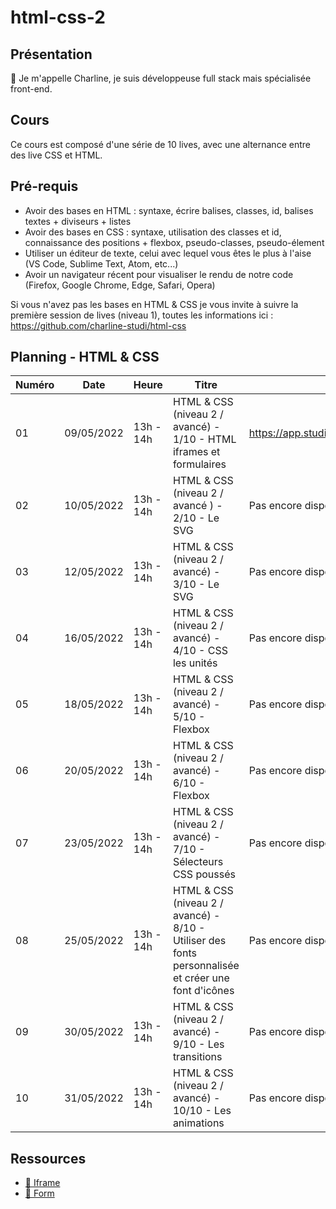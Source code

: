 # html-css-2

## Présentation

👋 Je m'appelle Charline, je suis développeuse full stack mais spécialisée front-end.

## Cours

Ce cours est composé d'une série de 10 lives, avec une alternance entre des live CSS et HTML.

## Pré-requis

- Avoir des bases en HTML : syntaxe, écrire balises, classes, id, balises textes + diviseurs + listes
- Avoir des bases en CSS : syntaxe, utilisation des classes et id, connaissance des positions + flexbox, pseudo-classes, pseudo-élement
- Utiliser un éditeur de texte, celui avec lequel vous êtes le plus à l'aise (VS Code, Sublime Text, Atom, etc...)
- Avoir un navigateur récent pour visualiser le rendu de notre code (Firefox, Google Chrome, Edge, Safari, Opera)

Si vous n'avez pas les bases en HTML & CSS je vous invite à suivre la première session de lives (niveau 1), toutes les informations ici : https://github.com/charline-studi/html-css

## Planning - HTML & CSS

| Numéro | Date       | Heure     | Titre                                                                                               | Replay                                               |
| ------ | ---------- | --------- | --------------------------------------------------------------------------------------------------- | ---------------------------------------------------- |
| 01     | 09/05/2022 | 13h - 14h | HTML & CSS (niveau 2 / avancé) - 1/10 - HTML iframes et formulaires                                 | https://app.studi.fr/#/dashboard/events/33194/replay |
| 02     | 10/05/2022 | 13h - 14h | HTML & CSS (niveau 2 / avancé ) - 2/10 - Le SVG                                                     | Pas encore disponible                                |
| 03     | 12/05/2022 | 13h - 14h | HTML & CSS (niveau 2 / avancé) - 3/10 - Le SVG                                                      | Pas encore disponible                                |
| 04     | 16/05/2022 | 13h - 14h | HTML & CSS (niveau 2 / avancé) - 4/10 - CSS les unités                                              | Pas encore disponible                                |
| 05     | 18/05/2022 | 13h - 14h | HTML & CSS (niveau 2 / avancé) - 5/10 - Flexbox                                                     | Pas encore disponible                                |
| 06     | 20/05/2022 | 13h - 14h | HTML & CSS (niveau 2 / avancé) - 6/10 - Flexbox                                                     | Pas encore disponible                                |
| 07     | 23/05/2022 | 13h - 14h | HTML & CSS (niveau 2 / avancé) - 7/10 - Sélecteurs CSS poussés                                      | Pas encore disponible                                |
| 08     | 25/05/2022 | 13h - 14h | HTML & CSS (niveau 2 / avancé) - 8/10 - Utiliser des fonts personnalisée et créer une font d'icônes | Pas encore disponible                                |
| 09     | 30/05/2022 | 13h - 14h | HTML & CSS (niveau 2 / avancé) - 9/10 - Les transitions                                             | Pas encore disponible                                |
| 10     | 31/05/2022 | 13h - 14h | HTML & CSS (niveau 2 / avancé) - 10/10 - Les animations                                             | Pas encore disponible                                |

## Ressources

- [📖 Iframe](https://developer.mozilla.org/fr/docs/Web/HTML/Element/iframe)
- [📖 Form](https://developer.mozilla.org/fr/docs/Web/HTML/Element/Form)
